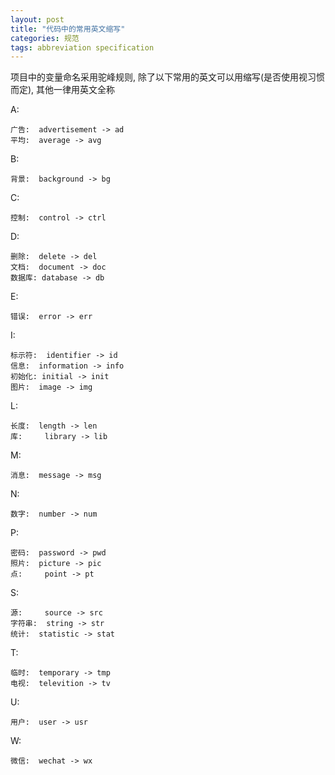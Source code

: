 ```yaml
---
layout: post
title: "代码中的常用英文缩写" 
categories: 规范
tags: abbreviation specification
---
```


项目中的变量命名采用驼峰规则, 除了以下常用的英文可以用缩写(是否使用视习惯而定), 其他一律用英文全称

A:

    广告:  advertisement -> ad
    平均:  average -> avg

B:

    背景:  background -> bg

C:

    控制:  control -> ctrl

D:

    删除:  delete -> del
    文档:  document -> doc
    数据库: database -> db

E:

    错误:  error -> err

I:

    标示符:  identifier -> id
    信息:  information -> info
    初始化: initial -> init
    图片:  image -> img 

L:

    长度:  length -> len
    库:     library -> lib

M:

    消息:  message -> msg

N:

    数字:  number -> num

P:

    密码:  password -> pwd
    照片:  picture -> pic
    点:     point -> pt

S:

    源:     source -> src
    字符串:  string -> str
    统计:  statistic -> stat

T:

    临时:  temporary -> tmp
    电视:  televition -> tv

U:

    用户:  user -> usr

W:

    微信:  wechat -> wx
